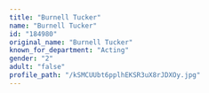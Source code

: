 ```yaml
---
title: "Burnell Tucker"
name: "Burnell Tucker"
id: "184980"
original_name: "Burnell Tucker"
known_for_department: "Acting"
gender: "2"
adult: "false"
profile_path: "/kSMCUUbt6pplhEKSR3uX8rJDXOy.jpg"
---
```

